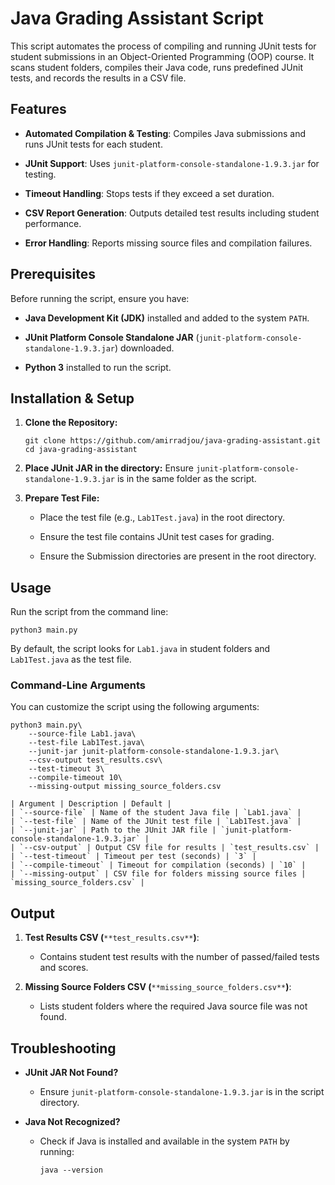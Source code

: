 Java Grading Assistant Script
========================================

This script automates the process of compiling and running JUnit tests for student submissions in an Object-Oriented Programming (OOP) course. It scans student folders, compiles their Java code, runs predefined JUnit tests, and records the results in a CSV file.

Features
--------

-   **Automated Compilation & Testing**: Compiles Java submissions and runs JUnit tests for each student.

-   **JUnit Support**: Uses `junit-platform-console-standalone-1.9.3.jar` for testing.

-   **Timeout Handling**: Stops tests if they exceed a set duration.

-   **CSV Report Generation**: Outputs detailed test results including student performance.

-   **Error Handling**: Reports missing source files and compilation failures.

Prerequisites
-------------

Before running the script, ensure you have:

-   **Java Development Kit (JDK)** installed and added to the system `PATH`.

-   **JUnit Platform Console Standalone JAR** (`junit-platform-console-standalone-1.9.3.jar`) downloaded.

-   **Python 3** installed to run the script.

Installation & Setup
--------------------

1.  **Clone the Repository:**

    ```
    git clone https://github.com/amirradjou/java-grading-assistant.git
    cd java-grading-assistant
    ```

2.  **Place JUnit JAR in the directory:** Ensure `junit-platform-console-standalone-1.9.3.jar` is in the same folder as the script.

3.  **Prepare Test File:**

    -   Place the test file (e.g., `Lab1Test.java`) in the root directory.

    -   Ensure the test file contains JUnit test cases for grading.
  
    -   Ensure the Submission directories are present in the root directory.

Usage
-----

Run the script from the command line:

```
python3 main.py
```

By default, the script looks for `Lab1.java` in student folders and `Lab1Test.java` as the test file.

### Command-Line Arguments

You can customize the script using the following arguments:

```
python3 main.py\
    --source-file Lab1.java\
    --test-file Lab1Test.java\
    --junit-jar junit-platform-console-standalone-1.9.3.jar\
    --csv-output test_results.csv\
    --test-timeout 3\
    --compile-timeout 10\
    --missing-output missing_source_folders.csv
```
```
| Argument | Description | Default |
| `--source-file` | Name of the student Java file | `Lab1.java` |
| `--test-file` | Name of the JUnit test file | `Lab1Test.java` |
| `--junit-jar` | Path to the JUnit JAR file | `junit-platform-console-standalone-1.9.3.jar` |
| `--csv-output` | Output CSV file for results | `test_results.csv` |
| `--test-timeout` | Timeout per test (seconds) | `3` |
| `--compile-timeout` | Timeout for compilation (seconds) | `10` |
| `--missing-output` | CSV file for folders missing source files | `missing_source_folders.csv` |
```

Output
------

1.  **Test Results CSV (**`**test_results.csv**`**)**:

    -   Contains student test results with the number of passed/failed tests and scores.

2.  **Missing Source Folders CSV (**`**missing_source_folders.csv**`**)**:

    -   Lists student folders where the required Java source file was not found.

Troubleshooting
---------------

-   **JUnit JAR Not Found?**

    -   Ensure `junit-platform-console-standalone-1.9.3.jar` is in the script directory.

-   **Java Not Recognized?**

    -   Check if Java is installed and available in the system `PATH` by running:

        ```
        java --version
        ```
